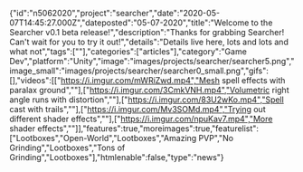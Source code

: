 {"id":"n5062020","project":"searcher","date":"2020-05-07T14:45:27.000Z","dateposted":"05-07-2020","title":"Welcome to the Searcher v0.1 beta release!","description":"Thanks for grabbing Searcher! Can't wait for you to try it out!","details":"Details live here, lots and lots and what not","tags":[""],"categories":["articles"],"category":"Game Dev","platform":"Unity","image":"images/projects/searcher/searcher5.png","image_small":"images/projects/searcher/searcher0_small.png","gifs":[],"videos":[["https://i.imgur.com/mWRiZwd.mp4","Mesh spell effects with paralax ground",""],["https://i.imgur.com/3CmkVNH.mp4","Volumetric right angle runs with distortion",""],["https://i.imgur.com/83U2wKo.mp4","Spell cast with trails",""],["https://i.imgur.com/Mv3SOMd.mp4","Trying out different shader effects",""],["https://i.imgur.com/npuKav7.mp4","More shader effects",""]],"features":true,"moreimages":true,"featurelist":["Lootboxes","Open-World","Lootboxes","Amazing PVP","No Grinding","Lootboxes","Tons of Grinding","Lootboxes"],"htmlenable":false,"type":"news"}
